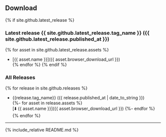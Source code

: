 ## Download  
{% if site.github.latest_release %}  
### Latest release {{ site.github.latest_release.tag_name }} ({{ site.github.latest_release.published_at }})  
{% for asset in site.github.latest_release.assets %}
  * [{{ asset.name }}]({{ asset.browser_download_url }})  
{% endfor %}
{% endif %}  
### All Releases  
{% for release in site.github.releases %}
  * {{release.tag_name}} ({{ release.published_at | date_to_string }})  
    {%- for asset in release.assets %}  
    [:arrow_down: {{ asset.name }}]({{ asset.browser_download_url }})
    {%- endfor %}
{% endfor %}  
___

{% include_relative README.md %}
